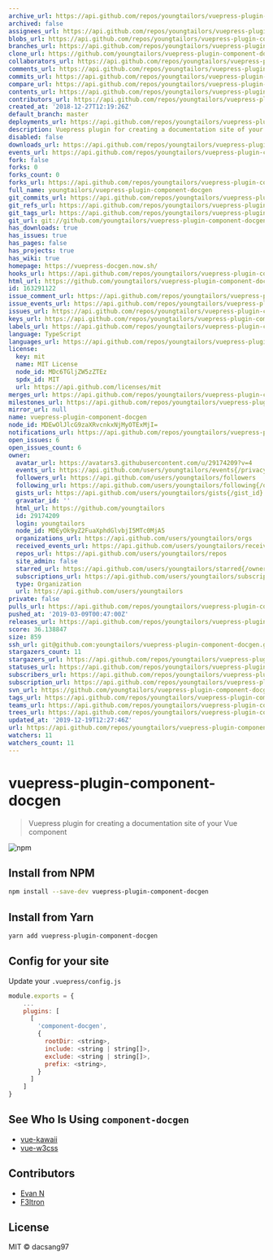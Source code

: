 ```yaml
---
archive_url: https://api.github.com/repos/youngtailors/vuepress-plugin-component-docgen/{archive_format}{/ref}
archived: false
assignees_url: https://api.github.com/repos/youngtailors/vuepress-plugin-component-docgen/assignees{/user}
blobs_url: https://api.github.com/repos/youngtailors/vuepress-plugin-component-docgen/git/blobs{/sha}
branches_url: https://api.github.com/repos/youngtailors/vuepress-plugin-component-docgen/branches{/branch}
clone_url: https://github.com/youngtailors/vuepress-plugin-component-docgen.git
collaborators_url: https://api.github.com/repos/youngtailors/vuepress-plugin-component-docgen/collaborators{/collaborator}
comments_url: https://api.github.com/repos/youngtailors/vuepress-plugin-component-docgen/comments{/number}
commits_url: https://api.github.com/repos/youngtailors/vuepress-plugin-component-docgen/commits{/sha}
compare_url: https://api.github.com/repos/youngtailors/vuepress-plugin-component-docgen/compare/{base}...{head}
contents_url: https://api.github.com/repos/youngtailors/vuepress-plugin-component-docgen/contents/{+path}
contributors_url: https://api.github.com/repos/youngtailors/vuepress-plugin-component-docgen/contributors
created_at: '2018-12-27T12:19:26Z'
default_branch: master
deployments_url: https://api.github.com/repos/youngtailors/vuepress-plugin-component-docgen/deployments
description: Vuepress plugin for creating a documentation site of your Vue component
disabled: false
downloads_url: https://api.github.com/repos/youngtailors/vuepress-plugin-component-docgen/downloads
events_url: https://api.github.com/repos/youngtailors/vuepress-plugin-component-docgen/events
fork: false
forks: 0
forks_count: 0
forks_url: https://api.github.com/repos/youngtailors/vuepress-plugin-component-docgen/forks
full_name: youngtailors/vuepress-plugin-component-docgen
git_commits_url: https://api.github.com/repos/youngtailors/vuepress-plugin-component-docgen/git/commits{/sha}
git_refs_url: https://api.github.com/repos/youngtailors/vuepress-plugin-component-docgen/git/refs{/sha}
git_tags_url: https://api.github.com/repos/youngtailors/vuepress-plugin-component-docgen/git/tags{/sha}
git_url: git://github.com/youngtailors/vuepress-plugin-component-docgen.git
has_downloads: true
has_issues: true
has_pages: false
has_projects: true
has_wiki: true
homepage: https://vuepress-docgen.now.sh/
hooks_url: https://api.github.com/repos/youngtailors/vuepress-plugin-component-docgen/hooks
html_url: https://github.com/youngtailors/vuepress-plugin-component-docgen
id: 163291122
issue_comment_url: https://api.github.com/repos/youngtailors/vuepress-plugin-component-docgen/issues/comments{/number}
issue_events_url: https://api.github.com/repos/youngtailors/vuepress-plugin-component-docgen/issues/events{/number}
issues_url: https://api.github.com/repos/youngtailors/vuepress-plugin-component-docgen/issues{/number}
keys_url: https://api.github.com/repos/youngtailors/vuepress-plugin-component-docgen/keys{/key_id}
labels_url: https://api.github.com/repos/youngtailors/vuepress-plugin-component-docgen/labels{/name}
language: TypeScript
languages_url: https://api.github.com/repos/youngtailors/vuepress-plugin-component-docgen/languages
license:
  key: mit
  name: MIT License
  node_id: MDc6TGljZW5zZTEz
  spdx_id: MIT
  url: https://api.github.com/licenses/mit
merges_url: https://api.github.com/repos/youngtailors/vuepress-plugin-component-docgen/merges
milestones_url: https://api.github.com/repos/youngtailors/vuepress-plugin-component-docgen/milestones{/number}
mirror_url: null
name: vuepress-plugin-component-docgen
node_id: MDEwOlJlcG9zaXRvcnkxNjMyOTExMjI=
notifications_url: https://api.github.com/repos/youngtailors/vuepress-plugin-component-docgen/notifications{?since,all,participating}
open_issues: 6
open_issues_count: 6
owner:
  avatar_url: https://avatars3.githubusercontent.com/u/29174209?v=4
  events_url: https://api.github.com/users/youngtailors/events{/privacy}
  followers_url: https://api.github.com/users/youngtailors/followers
  following_url: https://api.github.com/users/youngtailors/following{/other_user}
  gists_url: https://api.github.com/users/youngtailors/gists{/gist_id}
  gravatar_id: ''
  html_url: https://github.com/youngtailors
  id: 29174209
  login: youngtailors
  node_id: MDEyOk9yZ2FuaXphdGlvbjI5MTc0MjA5
  organizations_url: https://api.github.com/users/youngtailors/orgs
  received_events_url: https://api.github.com/users/youngtailors/received_events
  repos_url: https://api.github.com/users/youngtailors/repos
  site_admin: false
  starred_url: https://api.github.com/users/youngtailors/starred{/owner}{/repo}
  subscriptions_url: https://api.github.com/users/youngtailors/subscriptions
  type: Organization
  url: https://api.github.com/users/youngtailors
private: false
pulls_url: https://api.github.com/repos/youngtailors/vuepress-plugin-component-docgen/pulls{/number}
pushed_at: '2019-03-09T00:47:00Z'
releases_url: https://api.github.com/repos/youngtailors/vuepress-plugin-component-docgen/releases{/id}
score: 36.138847
size: 859
ssh_url: git@github.com:youngtailors/vuepress-plugin-component-docgen.git
stargazers_count: 11
stargazers_url: https://api.github.com/repos/youngtailors/vuepress-plugin-component-docgen/stargazers
statuses_url: https://api.github.com/repos/youngtailors/vuepress-plugin-component-docgen/statuses/{sha}
subscribers_url: https://api.github.com/repos/youngtailors/vuepress-plugin-component-docgen/subscribers
subscription_url: https://api.github.com/repos/youngtailors/vuepress-plugin-component-docgen/subscription
svn_url: https://github.com/youngtailors/vuepress-plugin-component-docgen
tags_url: https://api.github.com/repos/youngtailors/vuepress-plugin-component-docgen/tags
teams_url: https://api.github.com/repos/youngtailors/vuepress-plugin-component-docgen/teams
trees_url: https://api.github.com/repos/youngtailors/vuepress-plugin-component-docgen/git/trees{/sha}
updated_at: '2019-12-19T12:27:46Z'
url: https://api.github.com/repos/youngtailors/vuepress-plugin-component-docgen
watchers: 11
watchers_count: 11
---
```


# vuepress-plugin-component-docgen

> Vuepress plugin for creating a documentation site of your Vue component

![npm](https://img.shields.io/npm/v/vuepress-plugin-component-docgen.svg?style=flat-square)

## Install from NPM

```bash
npm install --save-dev vuepress-plugin-component-docgen
```

## Install from Yarn

```bash
yarn add vuepress-plugin-component-docgen
```

## Config for your site

Update your `.vuepress/config.js`

```js
module.exports = {
    ...
    plugins: [
      [
        'component-docgen',
        {
          rootDir: <string>,
          include: <string | string[]>,
          exclude: <string | string[]>,
          prefix: <string>,
        }
      ]
    ]
}
```

## See Who Is Using `component-docgen`

- [vue-kawaii](https://github.com/youngtailors/vue-kawaii)
- [vue-w3css](https://github.com/f3ltron/vuew3css)

## Contributors

- [Evan N](https://github.com/dacsang97)
- [F3ltron](https://github.com/f3ltron/)

## License

MIT &copy; dacsang97

